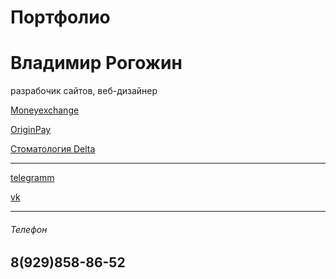 # Портфолио

<h1>Владимир Рогожин</h1>

разрабочик сайтов, веб-дизайнер

[Moneyexchange](https://manfbu.github.io/duble2/ "!")

[OriginPay](https://manfbu.github.io/OriginPay/ "!")

[Стоматология Delta](https://manfbu.github.io/Stomotolog/ "!")

<hr>

[telegramm](https://t-do.ru/vlprog "тут телега")

[vk](https://vk.com/frontend24 "тут вк")

<hr>

<h6>Телефон</h6>

<h2>8(929)858-86-52</h2>




